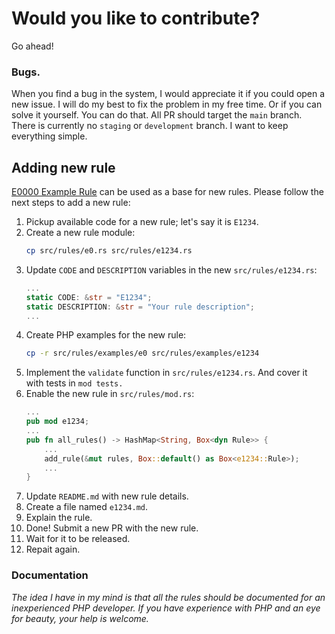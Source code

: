 # Would you like to contribute?

Go ahead!

### Bugs.
When you find a bug in the system, I would appreciate it if you could open a new issue. I will do my best to fix the problem in my free time. Or if
you can solve it yourself. You can do that. All PR should target the `main` branch. There is currently no `staging` or `development` branch. I
want to keep everything simple.


## Adding new rule

[E0000 Example Rule](../src/rules/e0.rs) can be used as a base for new rules. Please follow the next steps to add a new rule:

1. Pickup available code for a new rule; let's say it is `E1234`.
2. Create a new rule module:
    ```bash
    cp src/rules/e0.rs src/rules/e1234.rs
    ```
3. Update `CODE` and `DESCRIPTION` variables in the new `src/rules/e1234.rs`:
    ```rust
    ...
    static CODE: &str = "E1234";
    static DESCRIPTION: &str = "Your rule description";
    ...
    ```
4. Create PHP examples for the new rule:
    ```bash
    cp -r src/rules/examples/e0 src/rules/examples/e1234
    ```
5. Implement the `validate` function in `src/rules/e1234.rs`. And cover it with tests in `mod tests.`
6. Enable the new rule in `src/rules/mod.rs`:
    ```rust
    ...
    pub mod e1234;
    ...
    pub fn all_rules() -> HashMap<String, Box<dyn Rule>> {
        ...
        add_rule(&mut rules, Box::default() as Box<e1234::Rule>);
        ...
    }
    ```
7. Update `README.md` with new rule details.
8. Create a file named `e1234.md`.
9. Explain the rule. 
10. Done! Submit a new PR with the new rule.
11. Wait for it to be released. 
12. Repait again.

### Documentation
_The idea I have in my mind is that all the rules should be documented for an inexperienced PHP developer. If you have experience with PHP
and an eye for beauty, your help is welcome._ 
